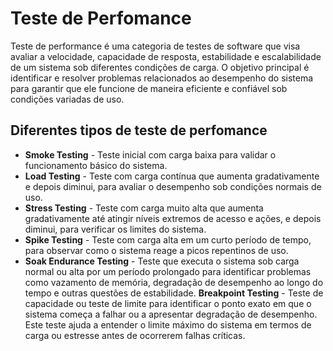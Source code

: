 # Teste de Perfomance

Teste de performance é uma categoria de testes de software que visa avaliar a velocidade, capacidade de resposta, estabilidade e escalabilidade de um sistema sob diferentes condições de carga. O objetivo principal é identificar e resolver problemas relacionados ao desempenho do sistema para garantir que ele funcione de maneira eficiente e confiável sob condições variadas de uso. 


## Diferentes tipos de teste de perfomance


- **Smoke Testing** - Teste inicial com carga baixa para validar o funcionamento básico do sistema.
- **Load Testing** - Teste com carga contínua que aumenta gradativamente e depois diminui, para avaliar o desempenho sob condições normais de uso.
- **Stress Testing** - Teste com carga muito alta que aumenta gradativamente até atingir níveis extremos de acesso e ações, e depois diminui, para verificar os limites do sistema.
- **Spike Testing** - Teste com carga alta em um curto período de tempo, para observar como o sistema reage a picos repentinos de uso.
- **Soak Endurance Testing** - Teste que executa o sistema sob carga normal ou alta por um período prolongado para identificar problemas como vazamento de memória, degradação de desempenho ao longo do tempo e outras questões de estabilidade.
**Breakpoint Testing** - Teste de capacidade ou teste de limite para identificar o ponto exato em que o sistema começa a falhar ou a apresentar degradação de desempenho. Este teste ajuda a entender o limite máximo do sistema em termos de carga ou estresse antes de ocorrerem falhas críticas.


